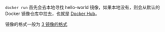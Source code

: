 `docker run` 首先会去本地寻找 hello-world 镜像，如果本地没有，则会从默认的 Docker 镜像仓库中拉去，也就是 [Docker Hub](https://hub.docker.com/)。

  镜像的格式一般为
[3 镜像的格式](3%20镜像的格式.md)

